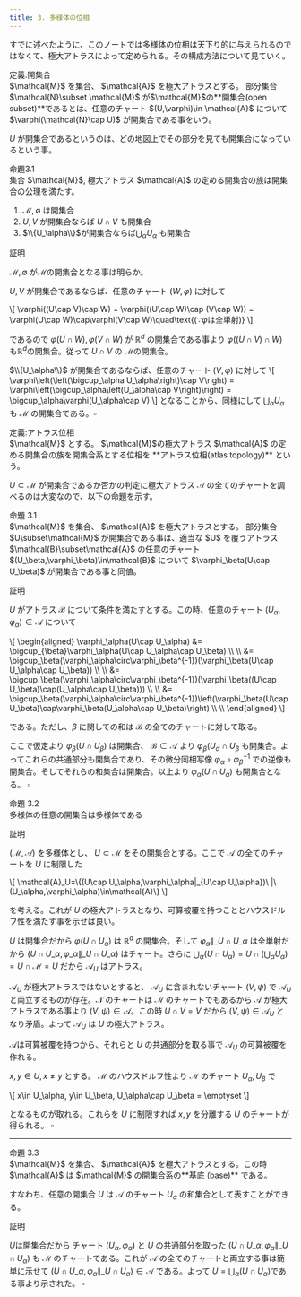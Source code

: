 ```yaml
---
title: 3. 多様体の位相
---
```


すでに述べたように、このノートでは多様体の位相は天下り的に与えられるのではなくて、極大アトラスによって定められる。その構成方法について見ていく。

<div class="box" markdown=1>
<div class="title"> 定義:開集合 </div>
$\mathcal{M}$ を集合、 $\mathcal{A}$ を極大アトラスとする。
部分集合 $\mathcal{N}\subset \mathcal{M}$ が$\mathcal{M}$の**開集合(open subset)**であるとは、任意のチャート $(U,\varphi)\in \mathcal{A}$ について $\varphi(\mathcal{N}\cap U)$ が開集合である事をいう。
</div>

$U$ が開集合であるというのは、どの地図上でその部分を見ても開集合になっているという事。

<div class="box" markdown=1>
<div class="title"> 命題3.1 </div>
集合 $\mathcal{M}$, 極大アトラス $\mathcal{A}$ の定める開集合の族は開集合の公理を満たす。

1. $\mathcal{M},\emptyset$ は開集合
2. $U,V$ が開集合ならば $U\cap V$ も開集合
3. $\\{U_\alpha\\}$が開集合ならば$\bigcup_\alpha U_\alpha$ も開集合
</div>

証明

$\mathcal{M},\emptyset$ が$\mathcal{M}$の開集合となる事は明らか。

$U,V$ が開集合であるならば、任意のチャート $(W,\varphi)$ に対して

\\[
\varphi((U\cap V)\cap W) = \varphi((U\cap W)\cap (V\cap W)) = \varphi(U\cap W)\cap\varphi(V\cap W)\quad\text{($\because \varphi$は全単射)}
\\]

であるので $\varphi(U\cap W),\varphi(V\cap W)$ が $\mathbb{R}^d$ の開集合である事より $\varphi((U\cap V)\cap W)$ も$\mathbb{R}^d$の開集合。従って $U\cap V$ の $\mathcal{M}$の開集合。

$\\{U_\alpha\\}$ が開集合であるならば、任意のチャート $(V,\varphi)$ に対して
\\[
\varphi\left(\left(\bigcup_\alpha U_\alpha\right)\cap V\right) = \varphi\left(\bigcup_\alpha\left(U_\alpha\cap V\right)\right) = \bigcup_\alpha\varphi(U_\alpha\cap V)
\\]
となることから、同様にして $\bigcup_\alpha U_\alpha$ も $\mathcal{M}$ の開集合である。$\square$

<div class="box" markdown=1>
<div class="title"> 定義:アトラス位相 </div>
$\mathcal{M}$ とする。 $\mathcal{M}$の極大アトラス $\mathcal{A}$ の定める開集合の族を開集合系とする位相を **アトラス位相(atlas topology)** という。
</div>

$U\subset\mathcal{M}$ が開集合であるか否かの判定に極大アトラス $\mathcal{A}$ の全てのチャートを調べるのは大変なので、以下の命題を示す。

<div class="box" markdown=1>
<div class="title"> 命題 3.1 </div>
$\mathcal{M}$ を集合、 $\mathcal{A}$ を極大アトラスとする。
部分集合 $U\subset\mathcal{M}$ が開集合である事は、適当な $U$ を覆うアトラス $\mathcal{B}\subset\mathcal{A}$ の任意のチャート $(U_\beta,\varphi_\beta)\in\mathcal{B}$ について $\varphi_\beta(U\cap U_\beta)$ が開集合である事と同値。
</div>

証明

$U$ がアトラス $\mathcal{B}$ について条件を満たすとする。この時、任意のチャート $(U_\alpha,\varphi_\alpha)\in\mathcal{A}$ について

\\[
\begin{aligned}
\varphi_\alpha(U\cap U_\alpha) &= \bigcup_{\beta}\varphi_\alpha(U\cap U_\alpha\cap U_\beta) \\\\ \\\\
&= \bigcup_\beta(\varphi_\alpha\circ\varphi_\beta^{-1})(\varphi_\beta(U\cap U_\alpha\cap U_\beta)) \\\\ \\\\
&= \bigcup_\beta(\varphi_\alpha\circ\varphi_\beta^{-1})(\varphi_\beta((U\cap U_\beta)\cap(U_\alpha\cap U_\beta))) \\\\ \\\\
&= \bigcup_\beta(\varphi_\alpha\circ\varphi_\beta^{-1})\left(\varphi_\beta(U\cap U_\beta)\cap\varphi_\beta(U_\alpha\cap U_\beta)\right) \\\\ \\\\
\end{aligned}
\\]

である。ただし、$\beta$ に関しての和は $\mathcal{B}$ の全てのチャートに対して取る。

ここで仮定より $\varphi_\beta(U\cap U_\beta)$ は開集合、 $\mathcal{B}\subset\mathcal{A}$ より $\varphi_\beta(U_\alpha\cap U_\beta$ も開集合。よってこれらの共通部分も開集合であり、その微分同相写像 $\varphi_\alpha\circ\varphi_\beta^{-1}$ での逆像も開集合。そしてそれらの和集合は開集合。以上より $\varphi_\alpha(U\cap U_\alpha)$ も開集合となる。 $\square$

<div class="box" markdown=1>
<div class="title"> 命題 3.2 </div>
多様体の任意の開集合は多様体である
</div>

証明

$(\mathcal{M},\mathcal{A})$ を多様体とし、 $U\subset\mathcal{M}$ をその開集合とする。ここで $\mathcal{A}$ の全てのチャートを $U$ に制限した

\\[
\mathcal{A}\_U=\\{(U\cap U_\alpha,\varphi_\alpha\|_{U\cap U\_\alpha})\ \|\ (U\_\alpha,\varphi\_\alpha)\in\mathcal{A}\\}
\\]

を考える。これが $U$ の極大アトラスとなり、可算被覆を持つこととハウスドルフ性を満たす事を示せば良い。


$U$ は開集合だから
$\varphi(U\cap U_\alpha)$ は $\mathbb{R}^d$ の開集合。そして $\varphi_\alpha\|\_{U\cap U\_\alpha}$ は全単射だから $(U\cap U\_\alpha,\varphi\_\alpha\|\_{U\cap U\_\alpha})$ はチャート。さらに $\bigcup_\alpha (U\cap U_\alpha) = U\cap\left(\bigcup_\alpha U_\alpha\right) = U\cap\mathcal{M} = U$ だから $\mathcal{A}_U$ はアトラス。

$\mathcal{A}_U$ が極大アトラスではないとすると、 $\mathcal{A}_U$ に含まれないチャート $(V,\psi)$ で $\mathcal{A}_U$ と両立するものが存在。$\mathcal{N}$ のチャートは $\mathcal{M}$ のチャートでもあるから $\mathcal{A}$ が極大アトラスである事より $(V,\psi)\in\mathcal{A}$。この時 $U\cap V=V$ だから $(V,\psi)\in\mathcal{A}_U$ となり矛盾。よって $\mathcal{A}_U$ は $U$ の極大アトラス。

$\mathcal{A}$は可算被覆を持つから、それらと $U$ の共通部分を取る事で $\mathcal{A}_U$ の可算被覆を作れる。

$x,y\in U,x\neq y$ とする。 $\mathcal{M}$ のハウスドルフ性より $\mathcal{M}$ のチャート $U_\alpha,U_\beta$ で

\\[ x\in U_\alpha, y\in U_\beta, U_\alpha\cap U_\beta = \emptyset \\]

となるものが取れる。これらを $U$ に制限すれば $x,y$ を分離する $U$ のチャートが得られる。 $\square$

---

<div class="box" markdown=1>
<div class="title"> 命題 3.3 </div>
$\mathcal{M}$ を集合、 $\mathcal{A}$ を極大アトラスとする。この時 $\mathcal{A}$ は $\mathcal{M}$ の開集合系の**基底 (base)** である。

すなわち、任意の開集合 $U$ は $\mathcal{A}$ のチャート $U_\alpha$ の和集合として表すことができる。
</div>

証明

$U$は開集合だから チャート $(U_\alpha,\varphi_\alpha)$ と $U$ の共通部分を取った $(U\cap U\_\alpha, \varphi_\alpha\|\_{U\cap U_\alpha})$ も $\mathcal{M}$ のチャートである。これが $\mathcal{A}$ の全てのチャートと両立する事は簡単に示せて $(U\cap U\_\alpha, \varphi_\alpha\|\_{U\cap U_\alpha})\in\mathcal{A}$ である。よって $U = \bigcup_\alpha(U\cap U_\alpha)$である事より示された。 $\square$

